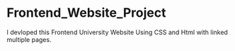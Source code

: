 # Frontend_Website_Project
I devloped this Frontend University  Website Using CSS and Html with linked multiple pages.
